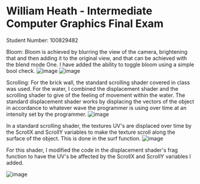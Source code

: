 # William Heath - Intermediate Computer Graphics Final Exam

Student Number: 100829482

Bloom: Bloom is achieved by blurring the view of the camera, brightening that and then adding it to the original view, and that can be achieved with the blend mode One. I have added the ability to toggle bloom using a simple bool check.
![image](https://user-images.githubusercontent.com/92412422/233704901-8ea076e7-aab0-4b9a-935d-1090943006ea.png)
![image](https://user-images.githubusercontent.com/92412422/233704978-6b7c8423-2344-4ecb-b838-4e74f420cd47.png)

Scrolling: For the brick wall, the standard scrolling shader covered in class was used.
For the water, I combined the displacement shader and the scrolling shader to give of the feeling of movement within the water. The standard displacement shader works by displacing the vectors of the object in accordance to whatever wave the programmer is using over time at an intensity set by the programmer.
![image](https://user-images.githubusercontent.com/92412422/233705914-fc08d2b6-6341-47cf-89e2-52dfee2bb4d6.png)

In a standard scrolling shader, the textures UV's are displaced over time by the ScrollX and ScrollY variables to make the texture scroll along the surface of the object. This is done in the surf function.
![image](https://user-images.githubusercontent.com/92412422/233706637-ca06588c-a653-488d-801e-aa20ba8b2612.png)

For this shader, I modified the code in the displacement shader's frag function to have the UV's be affected by the ScrollX and ScrollY variables I added.

![image](https://user-images.githubusercontent.com/92412422/233707045-fa686732-fd28-4255-a697-532b995038e7.png)
